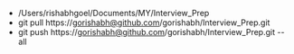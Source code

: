 - /Users/rishabhgoel/Documents/MY/Interview_Prep
- git pull https://gorishabh@github.com/gorishabh/Interview_Prep.git
- git push https://gorishabh@github.com/gorishabh/Interview_Prep.git --all